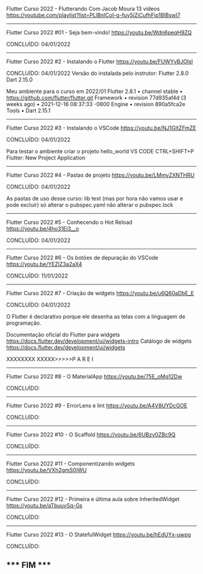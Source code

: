 Flutter Curso 2022 - Flutterando
Com Jacob Moura
13 vídeos
https://youtube.com/playlist?list=PLlBnICoI-g-fuy5jZiCufhFip1BlBswI7

----------------------------------------------------------------------------------
Flutter Curso 2022 #01 - Seja bem-vindo!
https://youtu.be/Wdn6peqH9ZQ

CONCLUÍDO: 04/01/2022

----------------------------------------------------------------------------------
Flutter Curso 2022 #2 - Instalando o Flutter
https://youtu.be/FUWYvBJOlsI

CONCLUÍDO: 04/01/2022
Versão do instalada pelo instrutor: 
Flutter 2.8.0
Dart 2.15.0

Meu ambiente para o curso em 2022/01
Flutter 2.8.1 • channel stable • https://github.com/flutter/flutter.git
Framework • revision 77d935af4d (3 weeks ago) • 2021-12-16 08:37:33 -0800
Engine • revision 890a5fca2e
Tools • Dart 2.15.1

----------------------------------------------------------------------------------
Flutter Curso 2022 #3 - Instalando o VSCode
https://youtu.be/NJ1GItZFmZE

CONCLUÍDO: 04/01/2022

Para testar o ambiente criar o projeto hello_world
VS CODE
CTRL+SHIFT+P
Flutter: New Project
Application

----------------------------------------------------------------------------------
Flutter Curso 2022 #4 - Pastas de projeto
https://youtu.be/LMmvZXNTHRU

CONCLUÍDO: 04/01/2022

As pastas de uso desse curso:
lib
test (mas por hora não vamos usar e pode excluir)
só alterar o pubspec.yaml
não alterar o pubspec.lock

----------------------------------------------------------------------------------
Flutter Curso 2022 #5 - Conhecendo o Hot Reload
https://youtu.be/4ho31Ei3__o

CONCLUÍDO: 04/01/2022

----------------------------------------------------------------------------------
Flutter Curso 2022 #6 - Os botões de depuração do VSCode
https://youtu.be/YEZlZ3a2aX4

CONCLUÍDO: 11/01/2022

----------------------------------------------------------------------------------
Flutter Curso 2022 #7 - Criação de widgets
https://youtu.be/u6Q60aDbE_E

CONCLUÍDO: 04/01/2022

O Flutter é declarativo porque ele desenha as telas com a linguagem de programação.

Documentação oficial do Flutter para widgets
https://docs.flutter.dev/development/ui/widgets-intro
Catálogo de widgets 
https://docs.flutter.dev/development/ui/widgets


XXXXXXXX XXXXX>>>>>P A R E I

----------------------------------------------------------------------------------
Flutter Curso 2022 #8 - O MaterialApp
https://youtu.be/75E_oMq12Dw

CONCLUÍDO:


----------------------------------------------------------------------------------
Flutter Curso 2022 #9 - ErrorLens e lint
https://youtu.be/A4V8UYDcGOE

CONCLUÍDO:


----------------------------------------------------------------------------------
Flutter Curso 2022 #10 - O Scaffold
https://youtu.be/6UBzv0ZBc9Q

CONCLUÍDO:

----------------------------------------------------------------------------------
Flutter Curso 2022 #11 - Componentizando widgets
https://youtu.be/VXh2gmS0jWU

CONCLUÍDO:


----------------------------------------------------------------------------------
Flutter Curso 2022 #12 - Primeira e última aula sobre InheritedWidget
https://youtu.be/aTbuuvSq-Gs

CONCLUÍDO:


----------------------------------------------------------------------------------
Flutter Curso 2022 #13 - O StatefulWidget
https://youtu.be/hEdUYx-uwpg

CONCLUÍDO:




*** FIM ***
--------------------------------------

